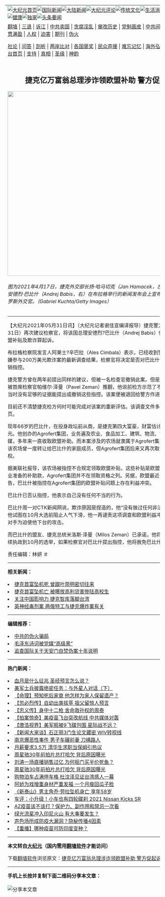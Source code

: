 <a name="1" id="1" target="_blank"></a><span id="1"></span>
<table align=center border="0"><tr><td colspan="2" VALIGN=TOP><a href="https://github.com/ofwhjp3411/djy/blob/master/gb/nf1351518.md#1"><img src="https://raw.githubusercontent.com/ofwhjp3411/www/master/t/djy/1.jpg" title="大纪元首页" alt="大纪元首页"></a><a href="https://github.com/ofwhjp3411/djy/blob/master/gb/n24hr.md#1"><img src="https://raw.githubusercontent.com/ofwhjp3411/www/master/t/djy/3.jpg" title="国际新闻" alt="国际新闻"></a><a href="https://github.com/ofwhjp3411/djy/blob/master/gb/nsc413.md#1"><img src="https://raw.githubusercontent.com/ofwhjp3411/www/master/t/djy/4.jpg" title="大陆新闻" alt="大陆新闻"></a><a href="https://github.com/ofwhjp3411/djy/blob/master/gb/news392.md#1"><img src="https://raw.githubusercontent.com/ofwhjp3411/www/master/t/djy/5.jpg" title="大纪元评论" alt="大纪元评论"></a><a href="https://github.com/ofwhjp3411/djy/blob/master/gb/news2007.md#1"><img src="https://raw.githubusercontent.com/ofwhjp3411/www/master/t/djy/6.jpg" title="传统文化" alt="传统文化"></a><a href="https://github.com/ofwhjp3411/djy/blob/master/gb/news2008.md#1"><img src="https://raw.githubusercontent.com/ofwhjp3411/www/master/t/djy/7.jpg" title="生活消费" alt="生活消费"></a><a href="https://github.com/ofwhjp3411/djy/blob/master/gb/ncyule.md#1"><img src="https://raw.githubusercontent.com/ofwhjp3411/www/master/t/djy/8.jpg" title="娱乐休闲" alt="娱乐休闲"></a><a href="https://github.com/ofwhjp3411/djy/blob/master/gb/nsc1002.md#1"><img src="https://raw.githubusercontent.com/ofwhjp3411/www/master/t/djy/9.jpg" title="健康" alt="健康"></a><a href="https://github.com/ofwhjp3411/djy/blob/master/gb/nf6092.md#1"><img src="https://raw.githubusercontent.com/ofwhjp3411/www/master/t/djy/10a.jpg" title="独家" alt="独家"></a><a href="https://github.com/ofwhjp3411/djy/blob/master/gb/nf4514.md#1"><img src="https://raw.githubusercontent.com/ofwhjp3411/www/master/t/djy/12a.jpg" title="头条要闻" alt="头条要闻"></a></td></tr>
<tr><td colspan="2" VALIGN=TOP><a target="_blank" href="https://github.com/ofwhjp3411/www/blob/master/README.md?zsrh#1">翻墙</a> | <a target="_blank" href="https://github.com/ofwhjp3411/djy/blob/master/gb/nf5657.md#1">三退</a> | <a target="_blank" href="https://github.com/ofwhjp3411/djy/blob/master/gb/nf6124.md#1">诉江</a> | <a target="_blank" href="https://github.com/ofwhjp3411/djy/blob/master/gb/nf1176117.md#1">中共卖国</a> | <a target="_blank" href="https://github.com/ofwhjp3411/djy/blob/master/gb/nf5773.md#1">贪腐淫乱</a> | <a target="_blank" href="https://github.com/ofwhjp3411/djy/blob/master/gb/nf1176115.md#1">窜改历史</a> | <a target="_blank" href="https://github.com/ofwhjp3411/djy/blob/master/gb/nf1176107.md#1">党魁画皮</a> | <a target="_blank" href="https://github.com/ofwhjp3411/djy/blob/master/gb/nf1320400.md#1">中共间谍</a> | <a target="_blank" href="https://github.com/ofwhjp3411/djy/blob/master/gb/nf1176114.md#1">破坏传统</a> | <a target="_blank" href="https://github.com/ofwhjp3411/ntdtv/blob/master/gb/prog447_1.md#1">恶贯满盈</a> | <a target="_blank" href="https://github.com/ofwhjp3411/djy/blob/master/gb/ncid278.md#1">人权</a> | <a target="_blank" href="https://github.com/ofwhjp3411/djy/blob/master/gb/nf1176111.md#1">迫害</a> | <a target="_blank" href="https://gitlab.com/szzdlab/mh-qikan/blob/master/README.md#1">期刊</a> | <a target="_blank" href="https://github.com/ofwhjp3411/djy/blob/master/gb/nf5562.md#1">伪火</a></p><p><a target="_blank" href="https://github.com/ofwhjp3411/djy/blob/master/gb/9p.md#1">社论</a> | <a target="_blank" href="https://github.com/ofwhjp3411/djy/blob/master/gb/nf4378.md#1">问答</a> | <a target="_blank" href="https://github.com/ofwhjp3411/djy/blob/master/gb/nf5792.md#1">剖析</a> | <a target="_blank" href="https://github.com/ofwhjp3411/djy/blob/master/gb/nf5735.md#1">两岸比对</a> | <a target="_blank" href="https://github.com/ofwhjp3411/djy/blob/master/gb/nf6119.md#1">各国褒奖</a> | <a target="_blank" href="https://github.com/ofwhjp3411/djy/blob/master/gb/nf6120.md#1">民众声援</a> | <a target="_blank" href="https://github.com/ofwhjp3411/djy/blob/master/gb/nf1188594.md#1">难忘记忆</a> | <a target="_blank" href="https://github.com/ofwhjp3411/djy/blob/master/gb/nf3180.md#1">海外弘传</a> | <a target="_blank" href="https://github.com/ofwhjp3411/djy/blob/master/gb/nf5410.md#1">万人上访</a> | <a target="_blank" href="https://github.com/ofwhjp3411/www/blob/master/README.md?zsrh#1">平台首页</a> | <a target="_blank" href="https://github.com/ofwhjp3411/djy/blob/master/gb/nf4386.md#1">支持</a> | <a target="_blank" href="https://github.com/ofwhjp3411/djy/blob/master/gb/nf4389.md#1">真相</a> | <a target="_blank" href="https://github.com/ofwhjp3411/djy/blob/master/gb/nf5790.md#1">圣缘</a> | <a target="_blank" href="https://github.com/ofwhjp3411/djy/blob/master/gb/nf4786.md#1">神韵</a></td></tr>
<tr><td VALIGN=TOP width="626"><h2 align=center>捷克亿万富翁总理涉诈领欧盟补助 警方促起诉</h2>
<img width="600" src="https://i.epochtimes.com/assets/uploads/2021/05/id12988851-GettyImages-1232365399-600x400.jpg" />
<h6>图为2021年4月17日，捷克外交部长扬·哈马切克（Jan Hamacek，左）和捷克总理安德烈·巴比什（Andrej Babis，右）在布拉格举行的新闻发布会上宣布驱逐18名俄罗斯外交官。（Gabriel Kuchta/Getty Images）
</h6>
<hr>
	<p>【大纪元2021年05月31日讯】（大纪元记者谢佳宣编译报导）捷克<ahref="https://github.com/ofwhjp3411/djy/blob/master/gb/tag/%E8%AD%A6%E6%96%B9.md#1">警方</a>周一（5月31日）再次建议检察官，将该国总理安德烈?巴比什（Andrej Babis）依涉嫌滥用欧盟补贴及<ahref="https://github.com/ofwhjp3411/djy/blob/master/gb/tag/%E6%AC%BA%E8%AF%88.md#1">欺诈</a>罪起诉。</p>
<p>布拉格检察院发言人阿莱士?辛巴拉（Ales Cimbala）表示，已经收到<ahref="https://github.com/ofwhjp3411/djy/blob/master/gb/tag/%E8%AD%A6%E6%96%B9.md#1">警方</a>对总理涉嫌参与200万美元<ahref="https://github.com/ofwhjp3411/djy/blob/master/gb/tag/%E6%AC%BA%E8%AF%88.md#1">欺诈</a>案的最新调查结果，检察官将决定是否对巴比什提出指控或撤销指控。</p>
<p>捷克警方曾在两年前提出同样的建议，但被一名检查官撤销此案。但是这项撤销后来被首席检察官帕维尔·泽曼（Pavel Zeman）推翻，他说前检方示范了不成熟的做法，当时没有足够的证据能提出或撤销这些指控。该案便被退回给警方作进一步调查。</p>
<p>目前还不清楚捷克检方何时可能完成对该案的重新评估。该调查文件多达34,000页。</p>
<p>现年66岁的巴比什，在投身政坛前从商，是捷克第四大富豪，财富估计约36亿美元。他创办的Agrofert集团，业务遍及农业、食品加工、建筑、物流、能源以至传媒，多年来一直收取<ahref="https://github.com/ofwhjp3411/djy/blob/master/gb/tag/%E6%AC%A7%E7%9B%9F%E8%A1%A5%E5%8A%A9.md#1">欧盟补助</a>。而本案涉及的农场就隶属于Agrofert集团旗下，尽管该农场曾一度转让给巴比什的家庭成员，但Agrofert集团后来又再次取得了农场所有权。</p>
<p>据美联社报导，该农场被指控不合规定领取欧盟补贴，这些补贴是欧盟为中、小型企业准备的补助款，Agrofert集团并不在领取资格之列。另据，欧盟最近公布的一份报告，巴比什被指控在Agrofert集团的欧盟补贴问题上存在利益冲突。</p>
<p>巴比什已否认指控，他表示自己没有任何不当的行为。</p>
<p>巴比什周一对CTK新闻网说，欺诈原因是捏造的，他“没有做过任何非法事件”。由于他试图在10月大选前阻止人气下滑，他一再谴责这项调查和欧盟利益冲突审查是他的对手为迫使他下台的攻击。</p>
<p>而巴比什的盟友、捷克总统米洛斯·泽曼（Milos Zeman）已承诺，他将支持巴比什继续执政到10月的选举，如果检察官对巴比什提出指控，他将赦免巴比什。</p>
<p>责任编辑：林妍 ＃</p>
<div id="gtx-trans" style="position: absolute; left: 607px; top: 257.2px;"></div>
	
<hr>


<strong>相关新闻：</strong>
<li><a href="https://github.com/ofwhjp3411/djy/blob/master/gb/21/3/29/n12843194.md#1">捷克首富坠机死 曾跟叶简明密切往来</a></li>
<li><a href="https://github.com/ofwhjp3411/djy/blob/master/gb/21/3/30/n12845795.md#1">捷克首富坠机亡 被曝放高利贷害惨陆高校生</a></li>
<li><a href="https://github.com/ofwhjp3411/djy/blob/master/gb/21/4/22/n12898055.md#1">关注中国影响力 捷克智库落脚台湾</a></li>
<li><a href="https://github.com/ofwhjp3411/djy/blob/master/gb/21/4/22/n12898308.md#1">英神经毒剂案 两俄特工与捷克爆炸案有关</a></li>
<hr>


<strong>编辑推荐：</strong>
<li><a href="https://github.com/ofwhjp3411/djy/blob/master/gb/16/1/21/n4622075.md?dfh#1" target="_blank">中共的伪火骗局</a></li><li><a href="https://github.com/tsiac2612/djy/blob/master/gb/17/11/26/n9894912.md#1" target="_blank">毛泽东诗词被党媒“高级黑”</a></li><li><a href="https://github.com/tsiac2612/djy/blob/master/gb/11/1/21/n3149437.md#1" target="_blank">追查国际关于天安门自焚伪案十年说明</a></li>
<hr>

<strong>热门新闻：</strong>
<li><a href="https://github.com/ofwhjp3411/djy/blob/master/gb/21/5/20/n12963544.md#1">血月是什么征兆 圣经预言怎么说？</a></li>
<li><a href="https://github.com/ofwhjp3411/djy/blob/master/gb/21/5/25/n12973922.md#1">美军士兵披露绝密任务：与外星人对话（下）</a></li>
<li><a href="https://github.com/ofwhjp3411/djy/blob/master/gb/21/5/26/n12975963.md#1">【命理】预知死后家衰 他怎样为家人保留遗产？</a></li>
<li><a href="https://github.com/ofwhjp3411/djy/blob/master/gb/21/5/24/n12972515.md#1">【忽必烈传】自幼出类拔萃 祖父留惊人预言</a></li>
<li><a href="https://github.com/ofwhjp3411/djy/blob/master/gb/21/5/27/n12980094.md#1">【忠义传】身中十二枪 舍命救孙权的周泰</a></li>
<li><a href="https://github.com/ofwhjp3411/djy/blob/master/gb/21/5/29/n12983914.md#1">【拍案惊奇】美疫苗飞台突改航线 中共媒体对轰</a></li>
<li><a href="https://github.com/ofwhjp3411/djy/blob/master/gb/21/5/29/n12984533.md#1">【唐浩视界】美军舰被9飞碟包围 星际战不远？</a></li>
<li><a href="https://github.com/ofwhjp3411/djy/blob/master/gb/21/5/31/n12986884.md#1">【新闻大家谈】石正丽3门生论文藏密 WIV转视线</a></li>
<li><a href="https://github.com/ofwhjp3411/djy/blob/master/gb/21/5/29/n12984992.md#1">南京爆恶性事件 男子车碾前妻 刀捅路人</a></li>
<li><a href="https://github.com/ofwhjp3411/djy/blob/master/gb/21/5/29/n12984443.md#1">月薪要求3.5万 清华生求职当保姆引热议</a></li>
<li><a href="https://github.com/ofwhjp3411/djy/blob/master/gb/21/5/28/n12983483.md#1">周星驰30年前拍片总打哈欠 背后原因曝光</a></li>
<li><a href="https://github.com/ofwhjp3411/djy/blob/master/gb/21/5/28/n12983096.md#1">刘涛一场直播销售过亿 为何抠门买半价死鱼？</a></li>
<li><a href="https://github.com/ofwhjp3411/djy/blob/master/gb/21/5/28/n12983483.md#1">周星驰30年前拍片总打哈欠 背后原因曝光</a></li>
<li><a href="https://github.com/ofwhjp3411/djy/blob/master/gb/21/5/30/n12986400.md#1">购物泊车占满停车格 杜汶泽见证台湾感人一幕</a></li>
<li><a href="https://github.com/ofwhjp3411/djy/blob/master/gb/21/5/28/n12983279.md#1">阿娇为戏增重身材严重发福 一个月瘦回瓜子脸</a></li>
<li><a href="https://github.com/ofwhjp3411/djy/blob/master/gb/21/5/31/n12987082.md#1">《新泰山》男主角乔·劳拉坠机身亡 享年58岁</a></li>
<li><a href="https://github.com/ofwhjp3411/djy/blob/master/gb/21/5/28/n12983421.md#1">车评：小升级！小车也有四轮碟刹  2021 Nissan Kicks SR</a></li>
<li><a href="https://github.com/ofwhjp3411/djy/blob/master/gb/21/5/29/n12984138.md#1">AZ疫苗该不该打？保护力、副作用和禁忌一次看</a></li>
<li><a href="https://github.com/ofwhjp3411/djy/blob/master/gb/21/5/30/n12985459.md#1">绿光流星冲入印尼火山 有大事要发生？</a></li>
<li><a href="https://github.com/ofwhjp3411/djy/blob/master/gb/21/5/28/n12982507.md#1">声色场所成防疫大漏洞？隐秘传播4因素</a></li>
<li><a href="https://github.com/ofwhjp3411/djy/blob/master/gb/21/5/29/n12984558.md#1">【重播】哪种疫苗可防印度变种？</a></li>
<hr>

<strong>本文转自<a href="https://www.epochtimes.com">大纪元</a>（国内需用<a href="https://github.com/ofwhjp3411/www/blob/master/README.md#8">翻墙软件</a>才能访问）</strong><p>下载<a href="https://github.com/ofwhjp3411/www/blob/master/README.md#8">翻墙软件</a>浏览原文：<a href="https://www.epochtimes.com/gb/21/5/31/n12988689.htm">捷克亿万富翁总理涉诈领欧盟补助 警方促起诉</a></p><hr>

<strong>手机上长按并复制下面二维码分享本文章：</strong><br><br><img src="https://chart.apis.google.com/chart?cht=qr&chs=240x240&choe=UTF-8&chld=M|2&chl=https://github.com/ofwhjp3411/djy/blob/master/gb/21/5/31/n12988689.md%231" title="分享本文章"></td><td VALIGN=TOP><a href="https://github.com/ofwhjp3411/djy/blob/master/gb/16/1/21/n4622075.md?dfh#1" target="_blank"><img src="https://raw.githubusercontent.com/ofwhjp3411/djy/master/gb/300/wei-f1.jpg" title="中共的伪火骗局"  alt="中共的伪火骗局"></a><br><a href="https://github.com/ofwhjp3411/www/blob/master/README.md?dfh#9" target="_blank"><img src="https://raw.githubusercontent.com/ofwhjp3411/djy/master/gb/300/yong-h.jpg" title="永恒的见证"  alt="永恒的见证"></a><br><a href="https://github.com/ofwhjp3411/djy/blob/master/gb/13/9/29/n3974789.md?dfh#1" target="_blank"><img src="https://raw.githubusercontent.com/ofwhjp3411/djy/master/gb/300/shang-lnz.jpg" title="善良女子被中共投男牢"  alt="善良女子被中共投男牢"></a><br><a href="https://github.com/ofwhjp3411/djy/blob/master/gb/16/3/16/n4663449.md?dfh#1" target="_blank"><img src="https://raw.githubusercontent.com/ofwhjp3411/djy/master/gb/300/huo-z3.jpg" title="警卫目击活摘器官"  alt="警卫目击活摘器官"></a><br><a href="https://github.com/ofwhjp3411/djy/blob/master/gb/16/8/7/n8177641.md?dfh#1" target="_blank"><img src="https://raw.githubusercontent.com/ofwhjp3411/djy/master/gb/300/huo-z4.jpg" title="证人描述活摘恐怖"  alt="证人描述活摘恐怖"></a><br><a href="https://github.com/ofwhjp3411/djy/blob/master/gb/10/4/19/n2881569.md?dfh#1" target="_blank"><img src="https://raw.githubusercontent.com/ofwhjp3411/djy/master/gb/300/huo-z1.jpg" title="揭开活摘器官黑幕"  alt="揭开活摘器官黑幕"></a><br><a href="https://github.com/ofwhjp3411/djy/blob/master/gb/10/11/7/n3077476.md?dfh#1" target="_blank"><img src="https://raw.githubusercontent.com/ofwhjp3411/djy/master/gb/300/ma-ks.jpg" title="马克思的成魔之路"  alt="马克思的成魔之路"></a><br><a href="https://github.com/ofwhjp3411/djy/blob/master/gb/14/6/9/n4173977.md?dfh#1" target="_blank"><img src="https://raw.githubusercontent.com/ofwhjp3411/djy/master/gb/300/chang-zs.jpg" title="藏字石 蕴天机"  alt="藏字石 蕴天机"></a><br><a href="https://github.com/ofwhjp3411/djy/blob/master/gb/18/5/10/n10381511.md?dfh#1" target="_blank"><img src="https://raw.githubusercontent.com/ofwhjp3411/djy/master/gb/300/st1.jpg" title="关注三亿人三退"  alt="关注三亿人三退"></a><br><a href="https://github.com/ofwhjp3411/djy/blob/master/gb/18/3/21/n10237682.md?dfh#1" target="_blank"><img src="https://raw.githubusercontent.com/ofwhjp3411/djy/master/gb/300/jie-t.jpg" title="解体中共复兴中华"  alt="解体中共复兴中华"></a><br><a href="https://github.com/ofwhjp3411/djy/blob/master/gb/9/2/9/n2422991.md?dfh#1" target="_blank"><img src="https://raw.githubusercontent.com/ofwhjp3411/djy/master/gb/300/gao-zs.jpg" title="中共迫害良心律师"  alt="中共迫害良心律师"></a><br><a href="https://github.com/ofwhjp3411/djy/blob/master/gb/18/12/9/n10900044.md?dfh#1" target="_blank"><img src="https://raw.githubusercontent.com/ofwhjp3411/djy/master/gb/300/sj1.jpg" title="三百多万人举报江泽民"  alt="三百多万人举报江泽民"></a><br><a href="https://github.com/ofwhjp3411/djy/blob/master/gb/18/8/28/n10672014.md?dfh#1" target="_blank"><img src="https://raw.githubusercontent.com/ofwhjp3411/djy/master/gb/300/sj2.jpg" title="这些官员为何起诉江泽民"  alt="这些官员为何起诉江泽民"></a><br><a href="https://github.com/ofwhjp3411/djy/blob/master/gb/8/12/18/n2367165.md?dfh#1" target="_blank"><img src="https://raw.githubusercontent.com/ofwhjp3411/djy/master/gb/300/liangan.jpg" title="海峡两岸的强烈对比"  alt="海峡两岸的强烈对比"></a><br><a href="https://github.com/ofwhjp3411/djy/blob/master/gb/15/12/10/n4593139.md?dfh#1" target="_blank"><img src="https://raw.githubusercontent.com/ofwhjp3411/djy/master/gb/300/jia-ndzl.jpg" title="加拿大总理的贺信"  alt="加拿大总理的贺信"></a><br><a href="https://github.com/ofwhjp3411/djy/blob/master/gb/11/6/17/n3289382.md?dfh#1" target="_blank"><img src="https://raw.githubusercontent.com/ofwhjp3411/djy/master/gb/300/xiao-wd.jpg" title="探寻真相兼听则明"  alt="探寻真相兼听则明"></a><br><a href="https://github.com/ofwhjp3411/djy/blob/master/gb/18/10/27/n10812623.md?dfh#1" target="_blank"><img src="https://raw.githubusercontent.com/ofwhjp3411/djy/master/gb/300/yindu.jpg" title="印度媒体报道东方"  alt="印度媒体报道东方"></a><br><a href="https://github.com/ofwhjp3411/djy/blob/master/gb/18/6/9/n10469652.md?dfh#1" target="_blank"><img src="https://raw.githubusercontent.com/ofwhjp3411/djy/master/gb/300/xie-j.jpg" title="不一样的海外校园"  alt="不一样的海外校园"></a><br><a href="https://github.com/ofwhjp3411/djy/blob/master/gb/7/4/5/n1669415.md?dfh#1" target="_blank"><img src="https://raw.githubusercontent.com/ofwhjp3411/djy/master/gb/300/li-up.jpg" title="从大师到徒弟的传奇"  alt="从大师到徒弟的传奇"></a><br><a href="https://github.com/ofwhjp3411/djy/blob/master/gb/17/5/26/n9191512.md?dfh#1" target="_blank"><img src="https://raw.githubusercontent.com/ofwhjp3411/djy/master/gb/300/zfl2.jpg" title="亿万人与东方一本奇书"  alt="亿万人与东方一本奇书"></a><br><a href="https://github.com/ofwhjp3411/djy/blob/master/gb/13/11/27/n4020290.md?dfh#1" target="_blank"><img src="https://raw.githubusercontent.com/ofwhjp3411/djy/master/gb/300/zhen-h.jpg" title="大陆见不到的震撼场面"  alt="大陆见不到的震撼场面"></a><br><a href="https://github.com/ofwhjp3411/djy/blob/master/gb/15/7/17/n4482910.md?dfh#1" target="_blank"><img src="https://raw.githubusercontent.com/ofwhjp3411/djy/master/gb/300/dalu-sk.jpg" title="人心向善 大陆当初盛况"  alt="人心向善 大陆当初盛况"></a><br><a href="https://github.com/ofwhjp3411/djy/blob/master/gb/19/1/5/n10955468.md?dfh#1" target="_blank"><img src="https://raw.githubusercontent.com/ofwhjp3411/djy/master/gb/300/zfl1.jpg" title="追寻真理 这书讲什么"  alt="追寻真理 这书讲什么"></a><br><a href="https://github.com/ofwhjp3411/www/blob/master/README.md?dfh#1" target="_blank"><img src="https://raw.githubusercontent.com/ofwhjp3411/djy/master/gb/300/fq1.jpg" title="下载免费翻墙软件"  alt="下载免费翻墙软件"></a><br></td></tr></table>
